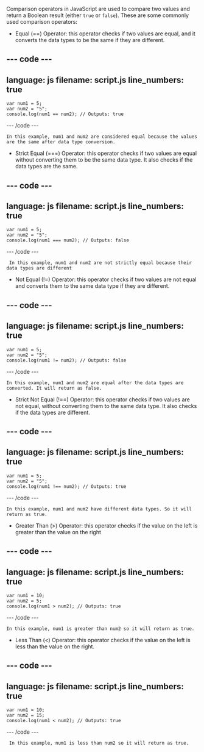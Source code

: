 Comparison operators in JavaScript are used to compare two values and return a Boolean result (either `true` or `false`). These are some commonly used comparison operators:

+ Equal (==) Operator: this operator checks if two values are equal, and it converts the data types to be the same if they are different.

--- code ---
---
language: js
filename: script.js
line_numbers: true
---
    var num1 = 5;
    var num2 = "5";
    console.log(num1 == num2); // Outputs: true
    
--- /code ---

    In this example, num1 and num2 are considered equal because the values are the same after data type conversion.

+ Strict Equal (===) Operator: this operator checks if two values are equal without converting them to be the same data type. It also checks if the data types are the same.

--- code ---
---
language: js
filename: script.js
line_numbers: true
---

    var num1 = 5;
    var num2 = "5";
    console.log(num1 === num2); // Outputs: false
    
--- /code ---

     In this example, num1 and num2 are not strictly equal because their data types are different

+ Not Equal (!=) Operator: this operator checks if two values are not equal and converts them to the same data type if they are different.

--- code ---
---
language: js
filename: script.js
line_numbers: true
---

    var num1 = 5;
    var num2 = "5";
    console.log(num1 != num2); // Outputs: false
    
--- /code ---

    In this example, num1 and num2 are equal after the data types are converted. It will return as false.

+ Strict Not Equal (!==) Operator: this operator checks if two values are not equal, without converting them to the same data type. It also checks if the data types are different.

--- code ---
---
language: js
filename: script.js
line_numbers: true
---

    var num1 = 5;
    var num2 = "5";
    console.log(num1 !== num2); // Outputs: true
  
--- /code ---

    In this example, num1 and num2 have different data types. So it will return as true.

+ Greater Than (>) Operator: this operator checks if the value on the left is greater than the value on the right

--- code ---
---
language: js
filename: script.js
line_numbers: true
---

    var num1 = 10;
    var num2 = 5;
    console.log(num1 > num2); // Outputs: true
  
--- /code ---

    In this example, num1 is greater than num2 so it will return as true.

+ Less Than (<) Operator: this operator checks if the value on the left is less than the value on the right.

--- code ---
---
language: js
filename: script.js
line_numbers: true
---

    var num1 = 10;
    var num2 = 15;
    console.log(num1 < num2); // Outputs: true
  
--- /code ---

     In this example, num1 is less than num2 so it will return as true.